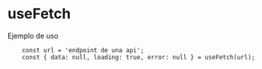 # useFetch

Ejemplo de uso

```
    const url = 'endpoint de una api';
    const { data: null, loading: true, error: null } = useFetch(url);
```